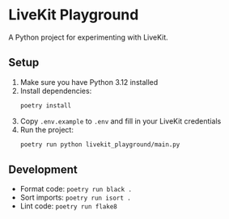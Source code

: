 # LiveKit Playground

A Python project for experimenting with LiveKit.

## Setup

1. Make sure you have Python 3.12 installed
2. Install dependencies:
   ```bash
   poetry install
   ```
3. Copy `.env.example` to `.env` and fill in your LiveKit credentials
4. Run the project:
   ```bash
   poetry run python livekit_playground/main.py
   ```

## Development

- Format code: `poetry run black .`
- Sort imports: `poetry run isort .`
- Lint code: `poetry run flake8`
